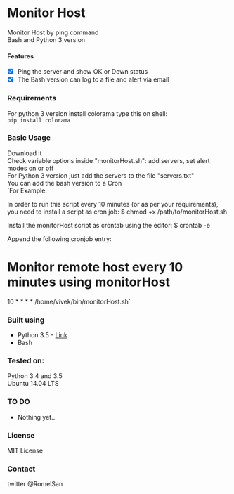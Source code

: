 # Monitor Host
Monitor Host by ping command    
Bash and Python 3 version    

#### Features
- [x] Ping the server and show OK or Down status
- [x] The Bash version can log to a file and alert via email

### Requirements
For python 3 version install colorama type this on shell:    
`pip install colorama`

### Basic Usage
Download it    
Check variable options inside "monitorHost.sh": add servers, set alert modes on or off    
For Python 3 version just add the servers to the file "servers.txt"    
You can add the bash version to a Cron     
`For Example:

In order to run this script every 10 minutes (or as per your requirements), you need to install a script as cron job:
$ chmod +x /path/to/monitorHost.sh

Install the monitorHost script as crontab using the editor:
$ crontab -e

Append the following cronjob entry:
# Monitor remote host every 10 minutes using monitorHost
10 * * * * /home/vivek/bin/monitorHost.sh`

### Built using
* Python 3.5 - [Link](https://www.python.org/)
* Bash

### Tested on:
Python 3.4 and 3.5    
Ubuntu 14.04 LTS

### TO DO
- Nothing yet...

### License
MIT License

### Contact
twitter @RomelSan